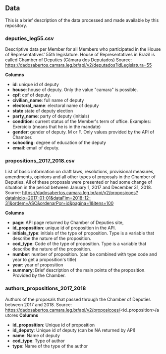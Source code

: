 ## Data

This is a brief description of the data processed and made available by this repository.

### **deputies_leg55.csv**

Descriptive data per Member for all Members who participated in the House of Representatives' 55th legislature. House of Representatives in Brazil is called Chamber of Deputies (Câmara dos Deputados)
Source: https://dadosabertos.camara.leg.br/api/v2/deputados?idLegislatura=55

**Columns**

- **id**: unique id of deputy
- **house**: house of deputy. Only the value "camara" is possible.
- **cpf**: cpf of deputy.
- **civilian_name**: full name of deputy
- **electoral_name**: electoral name of deputy
- **state** state of deputy election 
- **party_name**: party of deputy (initials)
- **condition**: current status of the Member's term of office. Examples: Exercício (means that he is in the mandate)
- **gender**: gender of deputy. M or F. Only values provided by the API of Chamber.
- **schooling**: degree of education of the deputy
- **email**: email of deputy.

### **propositions_2017_2018.csv**

List of basic information on draft laws, resolutions, provisional measures, amendments, opinions and all other types of proposals in the Chamber of Deputies. All of these proposals were presented or had some change of situation in the period between January 1, 2017 and December 31, 2018.
Source: https://dadosabertos.camara.leg.br/api/v2/proposicoes?dataInicio=2017-01-01&dataFim=2018-12-31&ordem=ASC&ordenarPor=id&pagina=1&itens=100

**Columns**
- **page**: API page returned by Chamber of Deputies site,
- **id_proposition**: unique id of proposition in the API.
- **initials_type**: initials of the type of proposition. Type is a variable that describe the nature of the proposition.
- **cod_type**: Code of the type of proposition. Type is a variable that describe the nature of the proposition.
- **number**: number of proposition. (can be combined with type code and year to get a proposition's title)
- **year**: year of proposition
- **summary**: Brief description of the main points of the proposition. Provided by the Chamber.

### **authors_propositions_2017_2018**

Authors of the proposals that passed through the Chamber of Deputies between 2017 and 2018.
Source: https://dadosabertos.camara.leg.br/api/v2/proposicoes/<id_proposition>/autores
**Columns**
- **id_proposition**: Unique id of proposition
- **id_deputy**: Unique id of deputy (can be NA returned by API)    
- **name**: Name of deputy
- **cod_type**: Type of author
- **type**: Name of the type of the author

